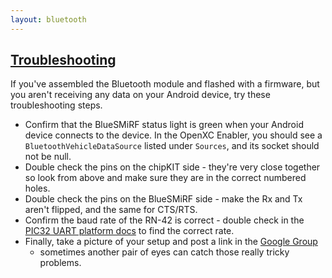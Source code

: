 ```yaml
---
layout: bluetooth
---
```


<div class="page-header">
    <h2 id="troubleshooting"><a href="#troubleshooting">Troubleshooting</a></h2>
</div>

If you've assembled the Bluetooth module and flashed with a firmware, but you
aren't receiving any data on your Android device, try these troubleshooting
steps.

* Confirm that the BlueSMiRF status light is green when your Android device
  connects to the device. In the OpenXC Enabler, you should see a
  `BluetoothVehicleDataSource` listed under `Sources`, and its socket should not
  be null.
* Double check the pins on the chipKIT side - they're very close together so
  look from above and make sure they are in the correct numbered holes.
* Double check the pins on the BlueSMiRF side - make the Rx and Tx aren't
  flipped, and the same for CTS/RTS.
* Confirm the baud rate of the RN-42 is correct - double check in the [PIC32
  UART platform
  docs](http://vi-firmware.openxcplatform.com/en/latest/platforms/max32.html#uart) to
  find the correct rate.
* Finally, take a picture of your setup and post a link in the [Google
  Group](https://groups.google.com/forum/?fromgroups#!forum/openxc)
  - sometimes another pair of eyes can catch those really tricky problems.
